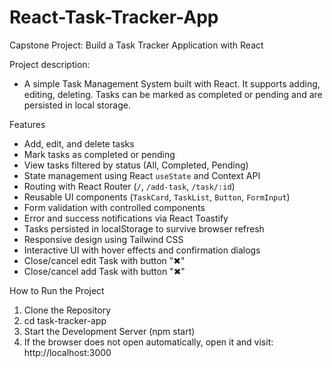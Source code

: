 # React-Task-Tracker-App
Capstone Project: Build a Task Tracker Application with React

Project description:
- A simple Task Management System built with React. It supports adding, editing, deleting. Tasks can be marked as completed or pending and are persisted in local storage.

Features
- Add, edit, and delete tasks  
- Mark tasks as completed or pending  
- View tasks filtered by status (All, Completed, Pending) 
- State management using React `useState` and Context API  
- Routing with React Router (`/`, `/add-task`, `/task/:id`)  
- Reusable UI components (`TaskCard`, `TaskList`, `Button`, `FormInput`)  
- Form validation with controlled components  
- Error and success notifications via React Toastify  
- Tasks persisted in localStorage to survive browser refresh  
- Responsive design using Tailwind CSS  
- Interactive UI with hover effects and confirmation dialogs  
- Close/cancel edit Task with button "✖"
- Close/cancel add Task with button "✖"  

How to Run the Project

1. Clone the Repository
2. cd task-tracker-app
3. Start the Development Server (npm start)
4. If the browser does not open automatically, open it and visit: http://localhost:3000
